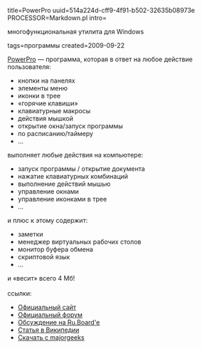 title=PowerPro
uuid=514a224d-cff9-4f91-b502-32635b08973e
PROCESSOR=Markdown.pl
intro=<p>многофункциональная утилита для Windows</p>
tags=программы
created=2009-09-22

<div>
<a href="http://powerpro.webeddie.com/">PowerPro</a> — программа, которая в ответ на любое действие пользователя:
<ul>
<li> кнопки на панелях
</li><li> элементы меню
</li><li> иконки в трее
</li><li> «горячие клавиши»
</li><li> клавиатурные макросы
</li><li> действия мышкой
</li><li> открытие окна/запуск программы
</li><li> по расписанию/таймеру
</li><li> ...
</li></ul>
выполняет любые действия на компьютере:
<ul>
<li> запуск программы / открытие документа
</li><li> нажатие клавиатурных комбинаций
</li><li> выполнение действий мышью
</li><li> управление окнами
</li><li> управление иконками в трее
</li><li> ...
</li></ul>
и плюс к этому содержит:
<ul>
<li> заметки
</li><li> менеджер виртуальных рабочих столов
</li><li> монитор буфера обмена
</li><li> скриптовой язык
</li><li> ...
</li></ul>
и «весит» всего 4 Мб!
<br><br>
ссылки:
<ul>
<li> <a href="http://powerpro.webeddie.com">Официальный сайт</a>
</li><li> <a href="https://groups.io/g/PowerPro">Официальный форум</a>
</li><li> <a href="http://forum.ru-board.com/topic.cgi?forum=5&amp;topic=3918">Обсуждение на Ru.Board'е</a>
</li><li> <a href="http://ru.wikipedia.org/wiki/PowerPro">Статья в Википедии</a>
</li><li> <a href="https://www.majorgeeks.com/mg/getmirror/powerpro,1.html">Скачать с majorgeeks</a>
</li></ul>
</div>
